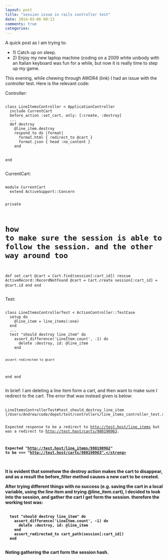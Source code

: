 ```yaml
---
layout: post
title: "session issue in rails controller test"
date: 2014-03-06 00:13
comments: true
categories: 
---
```

<p>A quick post as I am trying to:</p>
<ul>
<li>1) Catch up on sleep.</li>
<li>2) Enjoy my new laptop machine (coding on a 2009 white unibody with an Italian keyboard was fun for a while, but now it is really time to step up my game.</li>
</ul>
<p>This evening, while chewing through AWDR4 (link) I had an issue with the controller test. Here is the relevant code:</p>

<p>Controller:</p>
<pre>
<code>
class LineItemsController < ApplicationController
  include CurrentCart
  before_action :set_cart, only: [:create, :destroy]
  ...
  def destroy
    @line_item.destroy
    respond_to do |format|
      format.html { redirect_to @cart }
      format.json { head :no_content }
    end

  end
  </code>
</pre>
<p>CurrentCart:</p>
<pre>
<code>
module CurrentCart
  extend ActiveSupport::Concern
  
  private
  # how to make sure the session is able to follow the session. and the other way around too 
  def set_cart
    @cart = Cart.find(session[:cart_id])
  rescue ActiveRecord::RecordNotFound
    @cart = Cart.create
    session[:cart_id] = @cart.id
  end
end
  </code>
</pre>
<p>Test:</p>
<pre>
<code>
class LineItemsControllerTest < ActionController::TestCase
  setup do
    @line_item = line_items(:one)
  end
  ...
  test "should destroy line_item" do
    assert_difference('LineItem.count', -1) do
      delete :destroy, id: @line_item
    end

    assert_redirected_to @cart
  end
end
  </code>
</pre>
<p>In brief: I am deleting a line item form a cart, and then want to make sure I redirect to the cart.
The error that was instead given is below:</p>
<pre>
  <code>
LineItemsControllerTest#test_should_destroy_line_item [/Users/Andrea/code/depot/test/controllers/line_items_controller_test.rb:47]:

Expected response to be a redirect to <http://test.host/line_items> but was a redirect to <http://test.host/carts/980190963>.

<strong>Expected "http://test.host/line_items/980190962" to be === "http://test.host/carts/980190963".</strong>
</code>
</pre>
<p>It is evident that somehow the destroy action makes the cart to disappear, and as a result the before_filter method causes a new cart to be created.</p>
<p>After trying different things with no success (e.g. saving the cart in a local variable, using the line item and trying @line_item.cart), I decided to look into the session, and gather the cart I get form the session. therefore the working test was:</p>
<pre>
  <code>
  test "should destroy line_item" do
    assert_difference('LineItem.count', -1) do
      delete :destroy, id: @line_item
    end
    assert_redirected_to <strong>cart_path(session[:cart_id])</strong>
  end
  </code>
</pre>
<p>Noting gathering the cart form the session hash.</p>